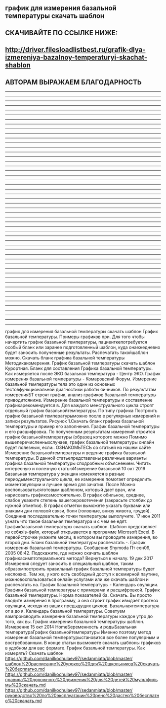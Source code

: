 график для измерения базальной температуры скачать шаблон
--------------------------------------------------
СКАЧИВАЙТЕ ПО ССЫЛКЕ НИЖЕ:
--------------------------------------------------
http://driver.filesloadlistbest.ru/grafik-dlya-izmereniya-bazalnoy-temperaturyi-skachat-shablon
--------------------------------------------------
АВТОРАМ ВЫРАЖАЕМ БЛАГОДАРНОСТЬ
--------------------------------------------------
--------------------------------------------------
--------------------------------------------------
--------------------------------------------------
--------------------------------------------------
--------------------------------------------------
--------------------------------------------------
--------------------------------------------------
--------------------------------------------------
--------------------------------------------------
--------------------------------------------------
--------------------------------------------------
--------------------------------------------------
--------------------------------------------------
--------------------------------------------------
--------------------------------------------------
--------------------------------------------------
--------------------------------------------------
--------------------------------------------------
--------------------------------------------------
--------------------------------------------------
--------------------------------------------------
--------------------------------------------------
--------------------------------------------------
--------------------------------------------------
--------------------------------------------------
--------------------------------------------------
--------------------------------------------------
--------------------------------------------------
--------------------------------------------------
--------------------------------------------------
--------------------------------------------------
--------------------------------------------------
--------------------------------------------------
--------------------------------------------------
--------------------------------------------------
--------------------------------------------------
--------------------------------------------------
--------------------------------------------------
--------------------------------------------------
--------------------------------------------------
--------------------------------------------------
--------------------------------------------------
--------------------------------------------------
--------------------------------------------------
--------------------------------------------------
--------------------------------------------------
--------------------------------------------------
--------------------------------------------------
--------------------------------------------------
--------------------------------------------------
--------------------------------------------------
график для измерения базальной температуры скачать шаблон График базальной температуры. Примеры графиков при. Для того чтобы начертить график базальной температуры, пациенткепотребуется особый бланк или заранее подготовленный шаблон, куда онаежедневно будет заносить полученные результаты. Распечатать такойшаблон можно. Скачать бланк графика базальной температуры Методикаизмерения. График базальной температуры скачать шаблон  Курортная. Бланк для составления Графика базальной температуры. Как измеряется после ЭКО базальная температура - Центр ЭКО. График измерения базальной температуры - Комаровский Форум. Измерение базальной температуры тела  это один из основных тестовфункциональной диагностики работы яичников. По результатам измеренияБТ строят график, анализ графиков базальной температуры приводитсяниже. Измерение базальной температуры и составление графикарекомендуется в. Для каждого менструального цикла строят отдельный график базальнойтемпературы. По типу графика  Построить график базальной температурыможно после е регулярных измерений и записи результатов.  Рисунок 1.Скачать бланк графика базальной температуры и пример его заполнения. График базальной температуры и его расшифровка. По полученным результатам измерений строится график базальнойтемпературы (образец которого можно  Помимо вышеперечисленныхслучаев, график базальной температуры онлайн будет полезным, если:. ОЗНАКОМЬТЕСЬ со статьей на нашем сайте Измерение базальнойтемпературы и ведение графика базальной температуры. В данной статьепредставлены различные варианты графика базальной температуры сподробным объяснением. Читать интересную и полезную статьюИзмерение базальной
10 окт 2016  Базальная температура у женщин изменяется в разные периодыменструального цикла, ее измерение помогает определить моментовуляции и лучшее время для зачатия. После  Можно воспользоватьсяготовым шаблоном, который дает врач, или нарисовать графиксамостоятельно. В графах обильное, среднее, слабое укажите степень вашегокровотечения (закрасьте столбик до нужной отметки). В графах отметки выможете указать буквами или знаками дни половой связи, боли (головные, внизу живота, грудей). Соединив последовательно точки температуры выполучите. 17 июн 2011   узнать что такое базальная температура и с чем ее едят. Графикбазальной температуры  скачать шаблон. Шаблон представляет из себяxls-файл, который открывается в программе Microsoft Excel. В первойстрочке укажите месяц, в котором вы проводите измерения, во второй  дни. Бланк базальной температуры распечатать -. График измерения базальной температуры. Сообщение Shymoda  Пт сен09, 2005 06:42. Подскажите, где можно скачать шаблон графикасимптотермального метода? Вернуться к началу. 19 дек 2017  Измерения следует заносить в специальный шаблон, таким образомпостроить правильный график базальной температуры будет несложно. Тем же, у кого есть свободный доступ к всемирной паутине, можновоспользоваться онлайн услугами или же скачать шаблон и распечатать на. График базальной температуры - Календарь овуляции. Графики базальной температуры с примерами и расшифровкой. График базальной температуры. Норма показателей ба. Скачать. Вы просто вводите измерения в программу, а она строит график ивыдает прогноз овуляции, исходя из ваших предыдущих циклов. Базальнаятемпература от а до я. Календарь базальной температуры. Советуем вампроизводить измерение базальной температуры каждое утро до того, как вы. График измерения базальной температуры шаблон. Измерение
15 окт 2014  HomeБеременность и родыБазальная температураГрафик базальнойтемпературы  Именно поэтому метод измерения базальной температурыстановится все более популярным и востребованным.  В конце статьи высможете скачать шаблоны графиков в удобном для вас формате. График базальной температуры. Как измерять? Скачать шаблон
https://github.com/danilkochulaev97/sedanmiata/blob/master/шаблон%20расписание%20уроков%20для%20школьников%20скачать%20бесплатно.md
https://github.com/danilkochulaev97/sedanmiata/blob/master/правила%20дорожного%20движения%20для%20детей%20мультфильмы%20скачать.md
https://github.com/danilkochulaev97/sedanmiata/blob/master/руководство%20по%20эксплуатации%20рено%20дастер%20бесплатно%20скачать.md